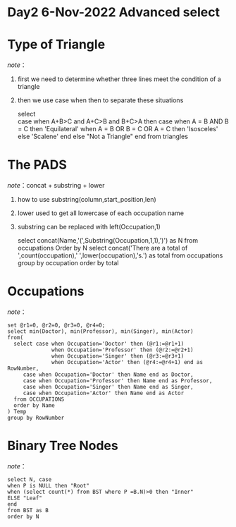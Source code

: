 #
Day2 6-Nov-2022 Advanced select 
====

####
Type of Triangle
==
*note*：
1. first we need to determine whether three lines meet the condition of a triangle
2. then we use case when then to separate these situations


    select  
       case when A+B>C and A+C>B and B+C>A then
                  case when  A = B AND B = C then 'Equilateral'
                       when A = B OR B = C OR A = C then 'Isosceles'
                       else 'Scalene'
                  end
            else "Not a Triangle"
       end
    from triangles
          
####

####
The PADS
==
*note*：concat + substring + lower
1. how to use substring(column,start_position,len)
2. lower used to get all lowercase of each occupation name
3. substring can be replaced with left(Occupation,1)


    select concat(Name,'(',Substring(Occupation,1,1),')') as N
    from occupations
    Order by N
    select concat('There are a total of ',count(occupation),' ',lower(occupation),'s.') as total
    from occupations
    group by occupation
    order by total
    
####

####
Occupations
==
*note*：

    set @r1=0, @r2=0, @r3=0, @r4=0;
    select min(Doctor), min(Professor), min(Singer), min(Actor)
    from(
      select case when Occupation='Doctor' then (@r1:=@r1+1)
                  when Occupation='Professor' then (@r2:=@r2+1)
                  when Occupation='Singer' then (@r3:=@r3+1)
                  when Occupation='Actor' then (@r4:=@r4+1) end as RowNumber,
         case when Occupation='Doctor' then Name end as Doctor,
         case when Occupation='Professor' then Name end as Professor,
         case when Occupation='Singer' then Name end as Singer,
         case when Occupation='Actor' then Name end as Actor
      from OCCUPATIONS
      order by Name
    ) Temp
    group by RowNumber

####

####
Binary Tree Nodes
==
*note*：

    select N, case
    when P is NULL then "Root"
    when (select count(*) from BST where P =B.N)>0 then "Inner"
    ELSE "Leaf"
    end
    from BST as B
    order by N


####






    









